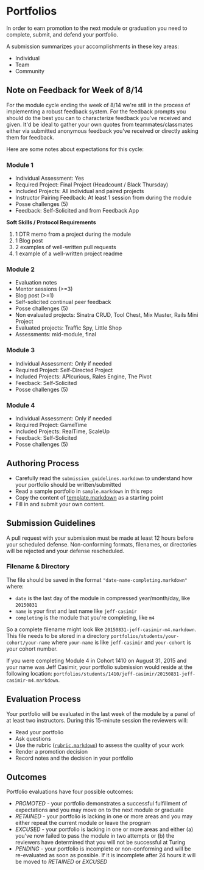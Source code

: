 # Portfolios

In order to earn promotion to the next module or graduation you need to complete,
submit, and defend your portfolio.

A submission summarizes your accomplishments in these key areas:

* Individual
* Team
* Community

## Note on Feedback for Week of 8/14

For the module cycle ending the week of 8/14 we're still in the process of
implementing a robust feedback system. For the feedback prompts you should do
the best you can to characterize feedback you've received and given. It'd be
ideal to gather your own quotes from teammates/classmates either via submitted
anonymous feedback you've received or directly asking them for feedback.

Here are some notes about expectations for this cycle:

### Module 1

* Individual Assessment: Yes
* Required Project: Final Project (Headcount / Black Thursday)
* Included Projects: All individual and paired projects
* Instructor Pairing Feedback: At least 1 session from during the module
* Posse challenges (5)
* Feedback: Self-Solicited and from Feedback App

__Soft Skills / Protocol Requirements__

1. 1 DTR memo from a project during the module
2. 1 Blog post
3. 2 examples of well-written pull requests
4. 1 example of a well-written project readme

### Module 2

* Evaluation notes
* Mentor sessions (>=3)
* Blog post (>=1)
* Self-solicited continual peer feedback
* Posse challenges (5)
* Non evaluated projects: Sinatra CRUD, Tool Chest, Mix Master, Rails Mini Project
* Evaluated projects: Traffic Spy, Little Shop
* Assessments: mid-module, final

### Module 3

* Individual Assessment: Only if needed
* Required Project: Self-Directed Project
* Included Projects: APIcurious, Rales Engine, The Pivot
* Feedback: Self-Solicited
* Posse challenges (5)

### Module 4

* Individual Assessment: Only if needed
* Required Project: GameTime
* Included Projects: RealTime, ScaleUp
* Feedback: Self-Solicited
* Posse challenges (5)

## Authoring Process

* Carefully read the `submission_guidelines.markdown` to understand how your
portfolio should be written/submitted
* Read a sample portfolio in `sample.markdown` in this repo
* Copy the content of [template.markdown](https://github.com/turingschool/portfolios/blob/master/template.markdown) as a starting point
* Fill in and submit your own content.

## Submission Guidelines

A pull request with your submission must be made at least 12 hours before your
scheduled defense. Non-conforming formats, filenames, or directories will be
rejected and your defense rescheduled.

### Filename & Directory

The file should be
saved in the format `"date-name-completing.markdown"` where:

* `date` is the last day of the module in compressed year/month/day, like `20150831`
* `name` is your first and last name like `jeff-casimir`
* `completing` is the module that you're completing, like `m4`

So a complete filename might look like `20150831-jeff-casimir-m4.markdown`. This
file needs to be stored in a directory `portfolios/students/your-cohort/your-name` where
`your-name` is like `jeff-casimir` and `your-cohort` is your cohort number.

If you were completing Module 4 in Cohort 1410 on August 31, 2015 and your name was Jeff Casimir, your portfolio submission would reside at the following location: `portfolios/students/1410/jeff-casimir/20150831-jeff-casimir-m4.markdown`.

## Evaluation Process

Your portfolio will be evaluated in the last week of the module by a panel of
at least two instructors. During this 15-minute session the reviewers will:

* Read your portfolio
* Ask questions
* Use the rubric ([`rubric.markdown`](https://github.com/turingschool/portfolios/blob/master/rubric.markdown)) to assess the quality of your work
* Render a promotion decision
* Record notes and the decision in your portfolio

## Outcomes

Portfolio evaluations have four possible outcomes:

* *PROMOTED* - your portfolio demonstrates a successful fulfillment of expectations
and you may move on to the next module or graduate
* *RETAINED* - your portfolio is lacking in one or more areas and you may either
repeat the current module or leave the program
* *EXCUSED* - your portfolio is lacking in one or more areas and either (a) you've
now failed to pass the module in two attempts or (b) the reviewers have determined
that you will not be successful at Turing
* *PENDING* - your portfolio is incomplete or non-conforming and will be re-evaluated
as soon as possible. If it is incomplete after 24 hours it will be moved to *RETAINED* or *EXCUSED*
